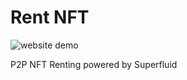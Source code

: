 # Rent NFT

![website demo](https://gateway.pinata.cloud/ipfs/QmQ1VCsaXxZMSptNU3fBeDXEVyggGARj52NCmmnZFffsFP)

P2P NFT Renting powered by Superfluid
